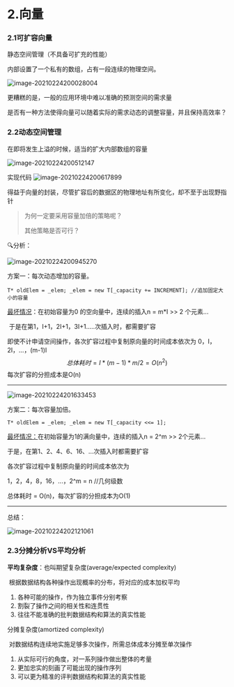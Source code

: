 # 2.向量

### 2.1可扩容向量

静态空间管理（不具备可扩充的性能）

内部设置了一个私有的数组，占有一段连续的物理空间。

![image-20210224200028004](https://i.loli.net/2021/02/24/l2sKY8kS6V1tLDM.png)

更糟糕的是，一般的应用环境中难以准确的预测空间的需求量

是否有一种方法使得向量可以随着实际的需求动态的调整容量，并且保持高效率？

### 2.2动态空间管理

在即将发生上溢的时候，适当的扩大内部数组的容量

![image-20210224200512147](https://i.loli.net/2021/02/24/kPtChI9r5g1vzlW.png)

实现代码
![image-20210224200617899](https://i.loli.net/2021/02/24/c8LFwWhn3gsjMSO.png)

得益于向量的封装，尽管扩容后的数据区的物理地址有所变化，却不至于出现野指针

>   为何一定要采用容量加倍的策略呢？
>
>   其他策略是否可行？

🔍分析：

![image-20210224200945270](https://i.loli.net/2021/02/24/jHSNmxOLbsoK8UB.png)

方案一：每次动态增加的容量。

`T* oldElem = _elem; _elem = new T[_capacity += INCREMENT]; //追加固定大小的容量`

<u>最坏情况</u>：在初始容量为0 的空向量中，连续的插入n = m*I >> 2 个元素...

​					 于是在第1，I+1，2I+1，3I+1.....次插入时，都需要扩容

即使不计申请空间操作，各次扩容过程中复制原向量的时间成本依次为	0，I，2I，...，(m-1)I
$$
总体耗时 = I*(m-1)*m/2 = O(n^2)
$$
每次扩容的分担成本是O(n)

---

![image-20210224201633453](https://i.loli.net/2021/02/24/sgeDrVJZnTSYclA.png)

方案二：每次容量加倍。

`T* oldElem = _elem; _elem = new T[_capacity <<= 1];`

<u>最坏情况：</u>在初始容量为1的满向量中，连续的插入n  = 2^m >> 2个元素...

于是，在第1、2、4、6、16、...次插入时都需要扩容

各次扩容过程中复制原向量的时间成本依次为

1，2，4，8，16，...，2^m = n	//几何级数

总体耗时 = O(n)，每次扩容的分担成本为O(1)

---

总结：

![image-20210224202121061](https://i.loli.net/2021/02/24/nIGUSMRqhjkH3PX.png)

### 2.3分摊分析VS平均分析

**平均复杂度**：也叫期望复杂度(average/expected complexity)

​	根据数据结构各种操作出现概率的分布，将对应的成本加权平均

1.  各种可能的操作，作为独立事件分别考察
2.  割裂了操作之间的相关性和连贯性
3.  往往不能准确的批判数据结构和算法的真实性能

分摊复杂度(amortized complexity)

​	对数据结构连续地实施足够多次操作，所需总体成本分摊至单次操作

1.  从实际可行的角度，对一系列操作做出整体的考量
2.  更加忠实的刻画了可能出现的操作序列
3.  可以更为精准的评判数据结构和算法的真实性能



